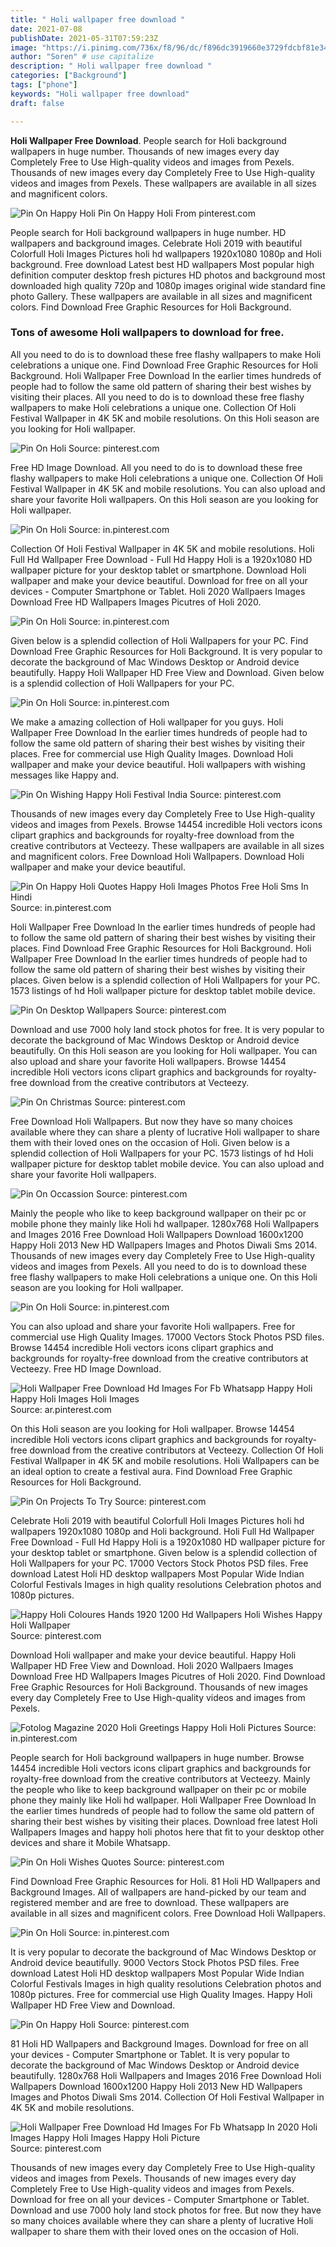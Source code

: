 ```yaml
---
title: " Holi wallpaper free download "
date: 2021-07-08
publishDate: 2021-05-31T07:59:23Z
image: "https://i.pinimg.com/736x/f8/96/dc/f896dc3919660e3729fdcbf81e340956.jpg"
author: "Soren" # use capitalize
description: " Holi wallpaper free download "
categories: ["Background"]
tags: ["phone"]
keywords: "Holi wallpaper free download"
draft: false

---
```



**Holi Wallpaper Free Download**. People search for Holi background wallpapers in huge number. Thousands of new images every day Completely Free to Use High-quality videos and images from Pexels. Thousands of new images every day Completely Free to Use High-quality videos and images from Pexels. These wallpapers are available in all sizes and magnificent colors.

![Pin On Happy Holi](https://i.pinimg.com/originals/1c/00/05/1c000502c85381129b2b5f377c62119c.jpg "Pin On Happy Holi")
Pin On Happy Holi From pinterest.com


People search for Holi background wallpapers in huge number. HD wallpapers and background images. Celebrate Holi 2019 with beautiful Colorfull Holi Images Pictures holi hd wallpapers 1920x1080 1080p and Holi background. Free download Latest best HD wallpapers Most popular high definition computer desktop fresh pictures HD photos and background most downloaded high quality 720p and 1080p images original wide standard fine photo Gallery. These wallpapers are available in all sizes and magnificent colors. Find Download Free Graphic Resources for Holi Background.

### Tons of awesome Holi wallpapers to download for free.

All you need to do is to download these free flashy wallpapers to make Holi celebrations a unique one. Find Download Free Graphic Resources for Holi Background. Holi Wallpaper Free Download In the earlier times hundreds of people had to follow the same old pattern of sharing their best wishes by visiting their places. All you need to do is to download these free flashy wallpapers to make Holi celebrations a unique one. Collection Of Holi Festival Wallpaper in 4K 5K and mobile resolutions. On this Holi season are you looking for Holi wallpaper.


![Pin On Holi](https://i.pinimg.com/originals/7a/9d/13/7a9d13d0ede2b1adf1091523d4a05298.jpg "Pin On Holi")
Source: pinterest.com

Free HD Image Download. All you need to do is to download these free flashy wallpapers to make Holi celebrations a unique one. Collection Of Holi Festival Wallpaper in 4K 5K and mobile resolutions. You can also upload and share your favorite Holi wallpapers. On this Holi season are you looking for Holi wallpaper.

![Pin On Holi](https://i.pinimg.com/736x/6a/8f/c7/6a8fc703e2af28be0575cdc05a5a440d.jpg "Pin On Holi")
Source: in.pinterest.com

Collection Of Holi Festival Wallpaper in 4K 5K and mobile resolutions. Holi Full Hd Wallpaper Free Download - Full Hd Happy Holi is a 1920x1080 HD wallpaper picture for your desktop tablet or smartphone. Download Holi wallpaper and make your device beautiful. Download for free on all your devices - Computer Smartphone or Tablet. Holi 2020 Wallpaers Images Download Free HD Wallpapers Images Picutres of Holi 2020.

![Pin On Holi](https://i.pinimg.com/originals/b4/a1/2b/b4a12b786c61da3544b73b769839df91.jpg "Pin On Holi")
Source: in.pinterest.com

Given below is a splendid collection of Holi Wallpapers for your PC. Find Download Free Graphic Resources for Holi Background. It is very popular to decorate the background of Mac Windows Desktop or Android device beautifully. Happy Holi Wallpaper HD Free View and Download. Given below is a splendid collection of Holi Wallpapers for your PC.

![Pin On Holi](https://i.pinimg.com/736x/06/9e/f1/069ef1a2b6b743f0c2d1c0ea00fe31dc.jpg "Pin On Holi")
Source: in.pinterest.com

We make a amazing collection of Holi wallpaper for you guys. Holi Wallpaper Free Download In the earlier times hundreds of people had to follow the same old pattern of sharing their best wishes by visiting their places. Free for commercial use High Quality Images. Download Holi wallpaper and make your device beautiful. Holi wallpapers with wishing messages like Happy and.

![Pin On Wishing Happy Holi Festival India](https://i.pinimg.com/originals/d8/81/9b/d8819b6576582416de9400310092706e.jpg "Pin On Wishing Happy Holi Festival India")
Source: pinterest.com

Thousands of new images every day Completely Free to Use High-quality videos and images from Pexels. Browse 14454 incredible Holi vectors icons clipart graphics and backgrounds for royalty-free download from the creative contributors at Vecteezy. These wallpapers are available in all sizes and magnificent colors. Free Download Holi Wallpapers. Download Holi wallpaper and make your device beautiful.

![Pin On Happy Holi Quotes Happy Holi Images Photos Free Holi Sms In Hindi](https://i.pinimg.com/originals/e7/1d/80/e71d804a23e2302ebc3d8036aeff4ca5.jpg "Pin On Happy Holi Quotes Happy Holi Images Photos Free Holi Sms In Hindi")
Source: in.pinterest.com

Holi Wallpaper Free Download In the earlier times hundreds of people had to follow the same old pattern of sharing their best wishes by visiting their places. Find Download Free Graphic Resources for Holi Background. Holi Wallpaper Free Download In the earlier times hundreds of people had to follow the same old pattern of sharing their best wishes by visiting their places. Given below is a splendid collection of Holi Wallpapers for your PC. 1573 listings of hd Holi wallpaper picture for desktop tablet mobile device.

![Pin On Desktop Wallpapers](https://i.pinimg.com/originals/e4/ff/f4/e4fff430534521180b942726534acab0.jpg "Pin On Desktop Wallpapers")
Source: pinterest.com

Download and use 7000 holy land stock photos for free. It is very popular to decorate the background of Mac Windows Desktop or Android device beautifully. On this Holi season are you looking for Holi wallpaper. You can also upload and share your favorite Holi wallpapers. Browse 14454 incredible Holi vectors icons clipart graphics and backgrounds for royalty-free download from the creative contributors at Vecteezy.

![Pin On Christmas](https://i.pinimg.com/originals/84/e8/24/84e824f2bdab9ce78ed5e52d8eda0a39.jpg "Pin On Christmas")
Source: pinterest.com

Free Download Holi Wallpapers. But now they have so many choices available where they can share a plenty of lucrative Holi wallpaper to share them with their loved ones on the occasion of Holi. Given below is a splendid collection of Holi Wallpapers for your PC. 1573 listings of hd Holi wallpaper picture for desktop tablet mobile device. You can also upload and share your favorite Holi wallpapers.

![Pin On Occassion](https://i.pinimg.com/originals/41/17/8c/41178c3106ffee48712da65a075b427a.jpg "Pin On Occassion")
Source: pinterest.com

Mainly the people who like to keep background wallpaper on their pc or mobile phone they mainly like Holi hd wallpaper. 1280x768 Holi Wallpapers and Images 2016 Free Download Holi Wallpapers Download 1600x1200 Happy Holi 2013 New HD Wallpapers Images and Photos Diwali Sms 2014. Thousands of new images every day Completely Free to Use High-quality videos and images from Pexels. All you need to do is to download these free flashy wallpapers to make Holi celebrations a unique one. On this Holi season are you looking for Holi wallpaper.

![Pin On Holi](https://i.pinimg.com/736x/66/ac/a1/66aca116b7a2256b1d598a7525454e7c.jpg "Pin On Holi")
Source: in.pinterest.com

You can also upload and share your favorite Holi wallpapers. Free for commercial use High Quality Images. 17000 Vectors Stock Photos PSD files. Browse 14454 incredible Holi vectors icons clipart graphics and backgrounds for royalty-free download from the creative contributors at Vecteezy. Free HD Image Download.

![Holi Wallpaper Free Download Hd Images For Fb Whatsapp Happy Holi Happy Holi Images Holi Images](https://i.pinimg.com/736x/17/c1/7c/17c17c96d964240e3c6003f6f78e5ede.jpg "Holi Wallpaper Free Download Hd Images For Fb Whatsapp Happy Holi Happy Holi Images Holi Images")
Source: ar.pinterest.com

On this Holi season are you looking for Holi wallpaper. Browse 14454 incredible Holi vectors icons clipart graphics and backgrounds for royalty-free download from the creative contributors at Vecteezy. Collection Of Holi Festival Wallpaper in 4K 5K and mobile resolutions. Holi Wallpapers can be an ideal option to create a festival aura. Find Download Free Graphic Resources for Holi Background.

![Pin On Projects To Try](https://i.pinimg.com/originals/72/5a/75/725a75b754d47f26b982f98f95a137c1.jpg "Pin On Projects To Try")
Source: pinterest.com

Celebrate Holi 2019 with beautiful Colorfull Holi Images Pictures holi hd wallpapers 1920x1080 1080p and Holi background. Holi Full Hd Wallpaper Free Download - Full Hd Happy Holi is a 1920x1080 HD wallpaper picture for your desktop tablet or smartphone. Given below is a splendid collection of Holi Wallpapers for your PC. 17000 Vectors Stock Photos PSD files. Free download Latest Holi HD desktop wallpapers Most Popular Wide Indian Colorful Festivals Images in high quality resolutions Celebration photos and 1080p pictures.

![Happy Holi Coloures Hands 1920 1200 Hd Wallpapers Holi Wishes Happy Holi Wallpaper](https://i.pinimg.com/originals/dc/bc/a1/dcbca1815728204e46054a8588a2a7c9.jpg "Happy Holi Coloures Hands 1920 1200 Hd Wallpapers Holi Wishes Happy Holi Wallpaper")
Source: pinterest.com

Download Holi wallpaper and make your device beautiful. Happy Holi Wallpaper HD Free View and Download. Holi 2020 Wallpaers Images Download Free HD Wallpapers Images Picutres of Holi 2020. Find Download Free Graphic Resources for Holi Background. Thousands of new images every day Completely Free to Use High-quality videos and images from Pexels.

![Fotolog Magazine 2020 Holi Greetings Happy Holi Holi Pictures](https://i.pinimg.com/originals/b3/bb/82/b3bb823c3fc2d9d52d02935bf6f17f54.jpg "Fotolog Magazine 2020 Holi Greetings Happy Holi Holi Pictures")
Source: in.pinterest.com

People search for Holi background wallpapers in huge number. Browse 14454 incredible Holi vectors icons clipart graphics and backgrounds for royalty-free download from the creative contributors at Vecteezy. Mainly the people who like to keep background wallpaper on their pc or mobile phone they mainly like Holi hd wallpaper. Holi Wallpaper Free Download In the earlier times hundreds of people had to follow the same old pattern of sharing their best wishes by visiting their places. Download free latest Holi Wallpapers Images and happy holi photos here that fit to your desktop other devices and share it Mobile Whatsapp.

![Pin On Holi Wishes Quotes](https://i.pinimg.com/736x/51/46/44/514644dbbd71d007cd20aadabb90afec.jpg "Pin On Holi Wishes Quotes")
Source: pinterest.com

Find Download Free Graphic Resources for Holi. 81 Holi HD Wallpapers and Background Images. All of wallpapers are hand-picked by our team and registered member and are free to download. These wallpapers are available in all sizes and magnificent colors. Free Download Holi Wallpapers.

![Pin On Holi](https://i.pinimg.com/736x/c3/6b/57/c36b57c5f0589697a0f9a12308d2f82b.jpg "Pin On Holi")
Source: in.pinterest.com

It is very popular to decorate the background of Mac Windows Desktop or Android device beautifully. 9000 Vectors Stock Photos PSD files. Free download Latest Holi HD desktop wallpapers Most Popular Wide Indian Colorful Festivals Images in high quality resolutions Celebration photos and 1080p pictures. Free for commercial use High Quality Images. Happy Holi Wallpaper HD Free View and Download.

![Pin On Happy Holi](https://i.pinimg.com/originals/1c/00/05/1c000502c85381129b2b5f377c62119c.jpg "Pin On Happy Holi")
Source: pinterest.com

81 Holi HD Wallpapers and Background Images. Download for free on all your devices - Computer Smartphone or Tablet. It is very popular to decorate the background of Mac Windows Desktop or Android device beautifully. 1280x768 Holi Wallpapers and Images 2016 Free Download Holi Wallpapers Download 1600x1200 Happy Holi 2013 New HD Wallpapers Images and Photos Diwali Sms 2014. Collection Of Holi Festival Wallpaper in 4K 5K and mobile resolutions.

![Holi Wallpaper Free Download Hd Images For Fb Whatsapp In 2020 Holi Images Happy Holi Images Happy Holi Picture](https://i.pinimg.com/736x/f8/96/dc/f896dc3919660e3729fdcbf81e340956.jpg "Holi Wallpaper Free Download Hd Images For Fb Whatsapp In 2020 Holi Images Happy Holi Images Happy Holi Picture")
Source: pinterest.com

Thousands of new images every day Completely Free to Use High-quality videos and images from Pexels. Thousands of new images every day Completely Free to Use High-quality videos and images from Pexels. Download for free on all your devices - Computer Smartphone or Tablet. Download and use 7000 holy land stock photos for free. But now they have so many choices available where they can share a plenty of lucrative Holi wallpaper to share them with their loved ones on the occasion of Holi.

